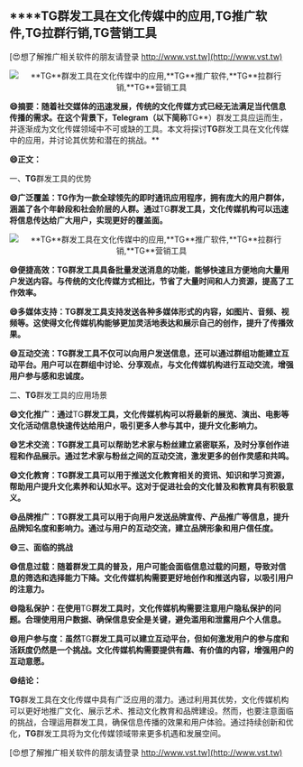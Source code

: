 ## ****TG**群发工具在文化传媒中的应用,**TG**推广软件,**TG**拉群行销,**TG**营销工具**

[😍想了解推广相关软件的朋友请登录 http://www.vst.tw](http://www.vst.tw)

 <center><img src="https://vst.tw/MP4/tuiguang/png/6.png" alt="**TG**群发工具在文化传媒中的应用,**TG**推广软件,**TG**拉群行销,**TG**营销工具"></center>

**😄摘要：随着社交媒体的迅速发展，传统的文化传媒方式已经无法满足当代信息传播的需求。在这个背景下，Telegram（以下简称**TG**）群发工具应运而生，并逐渐成为文化传媒领域中不可或缺的工具。本文将探讨**TG**群发工具在文化传媒中的应用，并讨论其优势和潜在的挑战。**

**😄正文：**

一、**TG**群发工具的优势

**😄广泛覆盖：**TG**作为一款全球领先的即时通讯应用程序，拥有庞大的用户群体，涵盖了各个年龄段和社会阶层的人群。通过**TG**群发工具，文化传媒机构可以迅速将信息传达给广大用户，实现更好的覆盖面。**

 <center><img src="https://vst.tw/MP4/tuiguang/png/0.png" alt="**TG**群发工具在文化传媒中的应用,**TG**推广软件,**TG**拉群行销,**TG**营销工具"></center>

**😄便捷高效：**TG**群发工具具备批量发送消息的功能，能够快速且方便地向大量用户发送内容。与传统的文化传媒方式相比，节省了大量时间和人力资源，提高了工作效率。**

**😄多媒体支持：**TG**群发工具支持发送各种多媒体形式的内容，如图片、音频、视频等。这使得文化传媒机构能够更加灵活地表达和展示自己的创作，提升了传播效果。**

**😄互动交流：**TG**群发工具不仅可以向用户发送信息，还可以通过群组功能建立互动平台。用户可以在群组中讨论、分享观点，与文化传媒机构进行互动交流，增强用户参与感和忠诚度。**

二、**TG**群发工具的应用场景

**😄文化推广：通过**TG**群发工具，文化传媒机构可以将最新的展览、演出、电影等文化活动信息快速传达给用户，吸引更多人参与其中，提升文化影响力。**

**😄艺术交流：**TG**群发工具可以帮助艺术家与粉丝建立紧密联系，及时分享创作进程和作品展示。通过艺术家与粉丝之间的互动交流，激发更多的创作灵感和共鸣。**

**😄文化教育：**TG**群发工具可以用于推送文化教育相关的资讯、知识和学习资源，帮助用户提升文化素养和认知水平。这对于促进社会的文化普及和教育具有积极意义。**

**😄品牌推广：**TG**群发工具可以用于向用户发送品牌宣传、产品推广等信息，提升品牌知名度和影响力。通过与用户的互动交流，建立品牌形象和用户信任度。**

**😄三、面临的挑战**

**😄信息过载：随着群发工具的普及，用户可能会面临信息过载的问题，导致对信息的筛选和选择能力下降。文化传媒机构需要更好地创作和推送内容，以吸引用户的注意力。**

**😄隐私保护：在使用**TG**群发工具时，文化传媒机构需要注意用户隐私保护的问题。合理使用用户数据、确保信息安全是关键，避免滥用和泄露用户个人信息。**

**😄用户参与度：虽然**TG**群发工具可以建立互动平台，但如何激发用户的参与度和活跃度仍然是一个挑战。文化传媒机构需要提供有趣、有价值的内容，增强用户的互动意愿。**

**😄结论：**

**TG**群发工具在文化传媒中具有广泛应用的潜力。通过利用其优势，文化传媒机构可以更好地推广文化、展示艺术、推动文化教育和品牌建设。然而，也要注意面临的挑战，合理运用群发工具，确保信息传播的效果和用户体验。通过持续创新和优化，**TG**群发工具将为文化传媒领域带来更多机遇和发展空间。

[😍想了解推广相关软件的朋友请登录 http://www.vst.tw](http://www.vst.tw)



